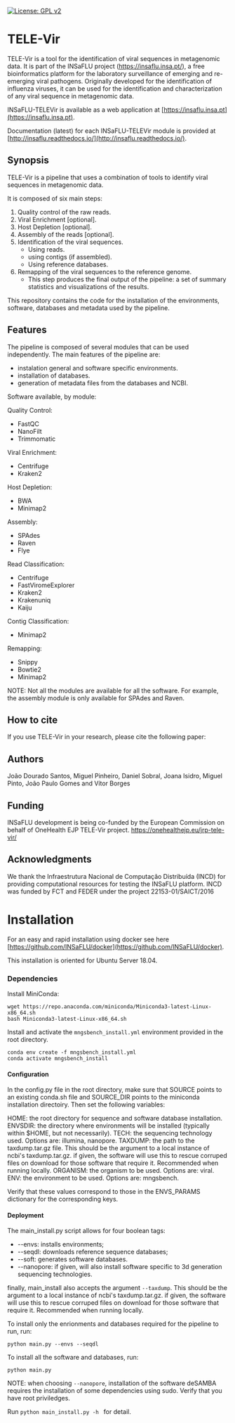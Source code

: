 [![License: GPL v2](https://img.shields.io/badge/License-GPL%20v2-blue.svg)](https://www.gnu.org/licenses/old-licenses/gpl-2.0.en.html)

# TELE-Vir

TELE-Vir is a tool for the identification of viral sequences in metagenomic data. It is part of the INSaFLU project (https://insaflu.insa.pt/), a free bioinformatics platform for the laboratory surveillance of emerging and re-emerging viral pathogens. Originally developed for the identification of influenza viruses, it can be used for the identification and characterization of any viral sequence in metagenomic data.

INSaFLU-TELEVir is available as a web application at [https://insaflu.insa.pt](https://insaflu.insa.pt).

Documentation (latest) for each INSaFLU-TELEVir module is provided at [http://insaflu.readthedocs.io/](http://insaflu.readthedocs.io/).

## Synopsis

TELE-Vir is a pipeline that uses a combination of tools to identify viral sequences in metagenomic data.

It is composed of six main steps:

1. Quality control of the raw reads.
2. Viral Enrichment [optional].
3. Host Depletion [optional].
4. Assembly of the reads [optional].
5. Identification of the viral sequences.
   - Using reads.
   - using contigs (if assembled).
   - Using reference databases.
6. Remapping of the viral sequences to the reference genome.
   - This step produces the final output of the pipeline: a set of summary statistics and visualizations of the results.

This repository contains the code for the installation of the environments, software, databases and metadata used by the pipeline.

## Features

The pipeline is composed of several modules that can be used independently. The main features of the pipeline are:

- instalation general and software specific environments.
- installation of databases.
- generation of metadata files from the databases and NCBI.

Software available, by module:

Quality Control:

- FastQC
- NanoFilt
- Trimmomatic

Viral Enrichment:

- Centrifuge
- Kraken2

Host Depletion:

- BWA
- Minimap2

Assembly:

- SPAdes
- Raven
- Flye

Read Classification:

- Centrifuge
- FastViromeExplorer
- Kraken2
- Krakenuniq
- Kaiju

Contig Classification:

- Minimap2

Remapping:

- Snippy
- Bowtie2
- Minimap2

NOTE: Not all the modules are available for all the software. For example, the assembly module is only available for SPAdes and Raven.

## How to cite

If you use TELE-Vir in your research, please cite the following paper:

## Authors

João Dourado Santos, Miguel Pinheiro, Daniel Sobral, Joana Isidro, Miguel Pinto, João Paulo Gomes and Vítor Borges

## Funding

INSaFLU development is being co-funded by the European Commission on behalf of OneHealth EJP TELE-Vir project.
https://onehealthejp.eu/jrp-tele-vir/

## Acknowledgments

We thank the Infraestrutura Nacional de Computação Distribuída (INCD) for providing computational resources for testing the INSaFLU platform. INCD was funded by FCT and FEDER under the project 22153-01/SAICT/2016

# Installation

For an easy and rapid installation using docker see here [https://github.com/INSaFLU/docker](https://github.com/INSaFLU/docker).

This installation is oriented for Ubuntu Server 18.04.

### Dependencies

Install MiniConda:

```
wget https://repo.anaconda.com/miniconda/Miniconda3-latest-Linux-x86_64.sh
bash Miniconda3-latest-Linux-x86_64.sh
```

Install and activate the `mngsbench_install.yml` environment provided in the root directory.

```
conda env create -f mngsbench_install.yml
conda activate mngsbench_install
```

#### Configuration

In the config.py file in the root directory, make sure that SOURCE points to an existing conda.sh file and SOURCE_DIR points to the miniconda installation directoiry. Then set the following variables:

HOME: the root directory for sequence and software database installation.
ENVSDIR: the directory where environments will be installed (typically within $HOME, but not necessarily).
TECH: the sequencing technology used. Options are: illumina, nanopore.
TAXDUMP: the path to the taxdump.tar.gz file. This should be the argument to a local instance of ncbi's taxdump.tar.gz. if given, the software will use this to rescue corruped files on download for those software that require it. Recommended when running locally.
ORGANISM: the organism to be used. Options are: viral.
ENV: the environment to be used. Options are: mngsbench.

Verify that these values correspond to those in the ENVS_PARAMS dictionary for the corresponding keys.

#### Deployment

The main_install.py script allows for four boolean tags:

- --envs: installs environments;
- --seqdl: downloads reference sequence databases;
- --soft: generates software databases.
- --nanopore: if given, will also install software specific to 3d generation sequencing technologies.

finally, main_install also accepts the argument `--taxdump`. This should be the argument to a local instance of ncbi's taxdump.tar.gz. if given, the software will use this to rescue corruped files on download for those software that require it. Recommended when running locally.

To install only the enrionments and databases required for the pipeline to run, run:

```
python main.py --envs --seqdl
```

To install all the software and databases, run:

```
python main.py
```

NOTE: when choosing `--nanopore`, installation of the software deSAMBA requires the installation of some dependencies using sudo. Verify that you have root priviledges.

Run
`python main_install.py -h `
for detail.

